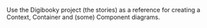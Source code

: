 Use the Digibooky project (the stories) as a reference for creating a Context, Container and (some) Component diagrams.